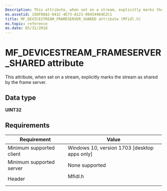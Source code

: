 ```yaml
---
Description: This attribute, when set on a stream, explicitly marks the stream as shared by the frame server.
ms.assetid: 15DF88A2-041C-4E73-A121-00454964E2C1
title: MF_DEVICESTREAM_FRAMESERVER_SHARED attribute (Mfidl.h)
ms.topic: reference
ms.date: 05/31/2018
---
```


# MF\_DEVICESTREAM\_FRAMESERVER\_SHARED attribute

This attribute, when set on a stream, explicitly marks the stream as shared by the frame server.

## Data type

**UINT32**

## Requirements



| Requirement | Value |
|-------------------------------------|------------------------------------------------------------------------------------|
| Minimum supported client<br/> | Windows 10, version 1703 \[desktop apps only\]<br/>                          |
| Minimum supported server<br/> | None supported<br/>                                                          |
| Header<br/>                   | <dl> <dt>Mfidl.h</dt> </dl> |



 

 




